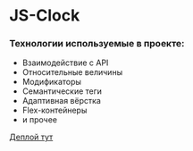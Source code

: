 # JS-Clock

### Технологии используемые в проекте: 

* Взаимодействие с API 
* Относительные величины 
* Модификаторы 
* Семантические теги 
* Адаптивная вёрстка 
* Flex-контейнеры 
* и прочее 

[Деплой тут](https://loki87by.github.io/JS-Clock/)
